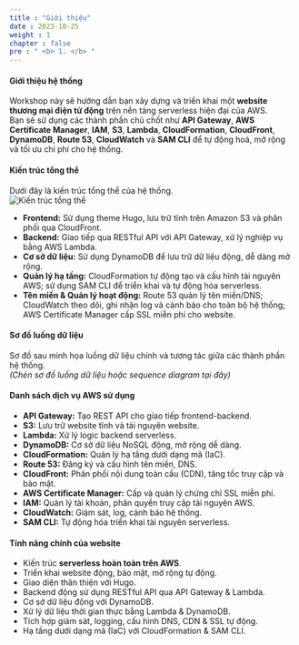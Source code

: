 ```yaml
---
title : "Giới thiệu"
date : 2023-10-25 
weight : 1 
chapter : false
pre : " <b> 1. </b> "
---
```


#### Giới thiệu hệ thống

Workshop này sẽ hướng dẫn bạn xây dựng và triển khai một **website thương mại điện tử động** trên nền tảng serverless hiện đại của AWS.  
Bạn sẽ sử dụng các thành phần chủ chốt như **API Gateway**, **AWS Certificate Manager**, **IAM**, **S3**, **Lambda**, **CloudFormation**, **CloudFront**, **DynamoDB**, **Route 53**, **CloudWatch** và **SAM CLI** để tự động hoá, mở rộng và tối ưu chi phí cho hệ thống.

#### Kiến trúc tổng thể

Dưới đây là kiến trúc tổng thể của hệ thống.  
     ![Kiến trúc tổng thể](/images/fcjfashionshop_drawio.png)

- **Frontend:** Sử dụng theme Hugo, lưu trữ tĩnh trên Amazon S3 và phân phối qua CloudFront.
- **Backend:** Giao tiếp qua RESTful API với API Gateway, xử lý nghiệp vụ bằng AWS Lambda.
- **Cơ sở dữ liệu:** Sử dụng DynamoDB để lưu trữ dữ liệu động, dễ dàng mở rộng.
- **Quản lý hạ tầng:** CloudFormation tự động tạo và cấu hình tài nguyên AWS; sử dụng SAM CLI để triển khai và tự động hóa serverless.
- **Tên miền & Quản lý hoạt động:** Route 53 quản lý tên miền/DNS; CloudWatch theo dõi, ghi nhận log và cảnh báo cho toàn bộ hệ thống; AWS Certificate Manager cấp SSL miễn phí cho website.

#### Sơ đồ luồng dữ liệu

Sơ đồ sau minh họa luồng dữ liệu chính và tương tác giữa các thành phần hệ thống.  
*(Chèn sơ đồ luồng dữ liệu hoặc sequence diagram tại đây)*

#### Danh sách dịch vụ AWS sử dụng

- **API Gateway:** Tạo REST API cho giao tiếp frontend-backend.
- **S3:** Lưu trữ website tĩnh và tài nguyên website.
- **Lambda:** Xử lý logic backend serverless.
- **DynamoDB:** Cơ sở dữ liệu NoSQL động, mở rộng dễ dàng.
- **CloudFormation:** Quản lý hạ tầng dưới dạng mã (IaC).
- **Route 53:** Đăng ký và cấu hình tên miền, DNS.
- **CloudFront:** Phân phối nội dung toàn cầu (CDN), tăng tốc truy cập và bảo mật.
- **AWS Certificate Manager:** Cấp và quản lý chứng chỉ SSL miễn phí.
- **IAM:** Quản lý tài khoản, phân quyền truy cập tài nguyên AWS.
- **CloudWatch:** Giám sát, log, cảnh báo hệ thống.
- **SAM CLI:** Tự động hóa triển khai tài nguyên serverless.

#### Tính năng chính của website

- Kiến trúc **serverless hoàn toàn trên AWS**.
- Triển khai website động, bảo mật, mở rộng tự động.
- Giao diện thân thiện với Hugo.
- Backend động sử dụng RESTful API qua API Gateway & Lambda.
- Cơ sở dữ liệu động với DynamoDB.
- Xử lý dữ liệu thời gian thực bằng Lambda & DynamoDB.
- Tích hợp giám sát, logging, cấu hình DNS, CDN & SSL tự động.
- Hạ tầng dưới dạng mã (IaC) với CloudFormation & SAM CLI.
